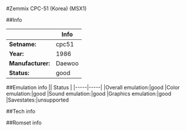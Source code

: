 #Zemmix CPC-51 (Korea) (MSX1)

##Info

||Info|
|-----|-----|
|**Setname:**|cpc51
|**Year:**|1986
|**Manufacturer:**|Daewoo
|**Status:**|good

##Emulation info
|| Status |
|-----|-----|
|Overall emulation:|good
|Color emulation:|good
|Sound emulation:|good
|Graphics emulation:|good
|Savestates:|unsupported

##Tech info

##Romset info

<!--- START OF EDITED COMMENT DO NOT TOUCH TEXT ABOVE-->
